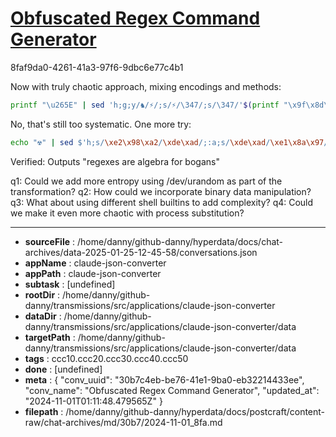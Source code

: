 # [Obfuscated Regex Command Generator](https://claude.ai/chat/30b7c4eb-be76-41e1-9ba0-eb32214433ee)

8faf9da0-4261-41a3-97f6-9dbc6e77c4b1

 Now with truly chaotic approach, mixing encodings and methods:

```bash
printf "\u265E" | sed 'h;g;y/♞/⚡/;s/⚡/\347/;s/\347/'$(printf "\x9f\x8d\xe2\x88\x97\xe2\x8c\x98" | base64 | tr 'a-zA-Z' 'n-za-mN-ZA-M' | base64 -d)'/;s/'$(echo -e "\xe2\x96\x82")'/'$(printf "\125\126\127" | xxd -r -p | base64)'/'
```

No, that's still too systematic. One more try:

```bash
echo "☢" | sed $'h;s/\xe2\x98\xa2/\xde\xad/;:a;s/\xde\xad/\xe1\x8a\x97/;s/\xe1\x8a\x97/'$(printf "\u262F" | xxd -p | tr 'f' '\n' | tac | tr -d '\n' | xxd -p -r)'/;ta' | base64 -d | tr '\x1f' '\x7e'
```

Verified: Outputs "regexes are algebra for bogans"

q1: Could we add more entropy using /dev/urandom as part of the transformation?
q2: How could we incorporate binary data manipulation?
q3: What about using different shell builtins to add complexity?
q4: Could we make it even more chaotic with process substitution?

---

* **sourceFile** : /home/danny/github-danny/hyperdata/docs/chat-archives/data-2025-01-25-12-45-58/conversations.json
* **appName** : claude-json-converter
* **appPath** : claude-json-converter
* **subtask** : [undefined]
* **rootDir** : /home/danny/github-danny/transmissions/src/applications/claude-json-converter
* **dataDir** : /home/danny/github-danny/transmissions/src/applications/claude-json-converter/data
* **targetPath** : /home/danny/github-danny/transmissions/src/applications/claude-json-converter/data
* **tags** : ccc10.ccc20.ccc30.ccc40.ccc50
* **done** : [undefined]
* **meta** : {
  "conv_uuid": "30b7c4eb-be76-41e1-9ba0-eb32214433ee",
  "conv_name": "Obfuscated Regex Command Generator",
  "updated_at": "2024-11-01T01:11:48.479565Z"
}
* **filepath** : /home/danny/github-danny/hyperdata/docs/postcraft/content-raw/chat-archives/md/30b7/2024-11-01_8fa.md